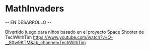 # MathInvaders
-- EN DESARROLLO --

Divertido juego para niños basado en el proyecto Space Shooter de TechWithTim https://www.youtube.com/watch?v=Q-__8Xw9KTM&ab_channel=TechWithTim
